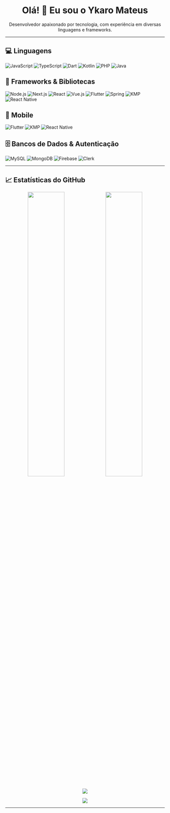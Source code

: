 <!-- Perfil README.md -->

<h1 align="center">Olá! 👋 Eu sou o Ykaro Mateus</h1>
<p align="center">Desenvolvedor apaixonado por tecnologia, com experiência em diversas linguagens e frameworks.</p>

---

## 💻 Linguagens

![JavaScript](https://img.shields.io/badge/-JavaScript-F7DF1E?logo=javascript&logoColor=black&style=flat)
![TypeScript](https://img.shields.io/badge/-TypeScript-3178C6?logo=typescript&logoColor=white&style=flat)
![Dart](https://img.shields.io/badge/-Dart-0175C2?logo=dart&logoColor=white&style=flat)
![Kotlin](https://img.shields.io/badge/-Kotlin-7F52FF?logo=kotlin&logoColor=white&style=flat)
![PHP](https://img.shields.io/badge/-PHP-777BB4?logo=php&logoColor=white&style=flat)
![Java](https://img.shields.io/badge/-Java-007396?logo=java&logoColor=white&style=flat)

## 🧩 Frameworks & Bibliotecas

![Node.js](https://img.shields.io/badge/-Node.js-339933?logo=node.js&logoColor=white&style=flat)
![Next.js](https://img.shields.io/badge/-Next.js-000000?logo=next.js&logoColor=white&style=flat)
![React](https://img.shields.io/badge/-React-61DAFB?logo=react&logoColor=black&style=flat)
![Vue.js](https://img.shields.io/badge/-Vue.js-4FC08D?logo=vue.js&logoColor=white&style=flat)
![Flutter](https://img.shields.io/badge/-Flutter-02569B?logo=flutter&logoColor=white&style=flat)
![Spring](https://img.shields.io/badge/-Spring-6DB33F?logo=spring&logoColor=white&style=flat)
![KMP](https://img.shields.io/badge/-KMP-7F52FF?logo=kotlin&logoColor=white&style=flat)
![React Native](https://img.shields.io/badge/-React%20Native-61DAFB?logo=react&logoColor=black&style=flat)

## 📱 Mobile

![Flutter](https://img.shields.io/badge/-Flutter-02569B?logo=flutter&logoColor=white&style=flat)
![KMP](https://img.shields.io/badge/-KMP-7F52FF?logo=kotlin&logoColor=white&style=flat)
![React Native](https://img.shields.io/badge/-React%20Native-61DAFB?logo=react&logoColor=black&style=flat)

## 🗄️ Bancos de Dados & Autenticação

![MySQL](https://img.shields.io/badge/-MySQL-4479A1?logo=mysql&logoColor=white&style=flat)
![MongoDB](https://img.shields.io/badge/-MongoDB-47A248?logo=mongodb&logoColor=white&style=flat)
![Firebase](https://img.shields.io/badge/-Firebase-FFCA28?logo=firebase&logoColor=black&style=flat)
![Clerk](https://img.shields.io/badge/-Clerk-3B82F6?logo=clerk&logoColor=white&style=flat)

---

## 📈 Estatísticas do GitHub

<p align="center">
  <img width="48%" src="https://github-readme-stats.vercel.app/api?username=YkaroMateus&show_icons=true&theme=radical" />
  <img width="48%" src="https://github-readme-stats.vercel.app/api/top-langs/?username=YkaroMateus&layout=compact&theme=radical" />
</p>

<p align="center">
  <img src="https://github-readme-streak-stats.herokuapp.com/?user=YkaroMateus&theme=radical" />
</p>

<p align="center">
  <img src="https://github-readme-activity-graph.vercel.app/graph?username=YkaroMateus&theme=radical" />
</p>

---
